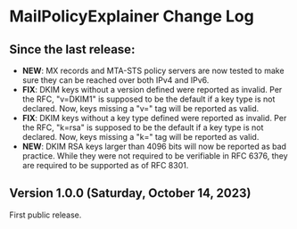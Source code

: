 # MailPolicyExplainer Change Log

## Since the last release:
- **NEW**: MX records and MTA-STS policy servers are now tested to make sure they can be reached over both IPv4 and IPv6.
- **FIX**: DKIM keys without a version defined were reported as invalid.  Per the RFC, "v=DKIM1" is supposed to be the default if a key type is not declared.  Now, keys missing a "v=" tag will be reported as valid.
- **FIX**: DKIM keys without a key type defined were reported as invalid.  Per the RFC, "k=rsa" is supposed to be the default if a key type is not declared.  Now, keys missing a "k=" tag will be reported as valid.
- **NEW**: DKIM RSA keys larger than 4096 bits will now be reported as bad practice. While they were not required to be verifiable in RFC 6376, they are required to be supported as of RFC 8301.

## Version 1.0.0 (Saturday, October 14, 2023)
First public release.
